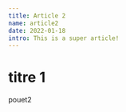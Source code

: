 ```yaml
---
title: Article 2
name: article2
date: 2022-01-18
intro: This is a super article!
---
```


# titre 1

pouet2